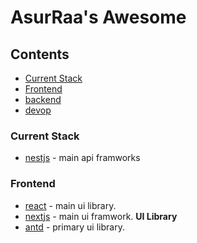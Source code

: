 # AsurRaa's Awesome


## Contents
- [Current Stack](#currentstack)
- [Frontend](#frontend)
- [backend](#backend)
- [devop](#devop)


### Current Stack 
- [nestjs](https://nestjs.com/) - main api framworks


### Frontend 
- [react](https://reactjs.org/) - main ui library.
- [nextjs](https://nextjs.org/) - main ui framwork.
  **UI Library**
- [antd](https://ant.design/) - primary ui library. 
